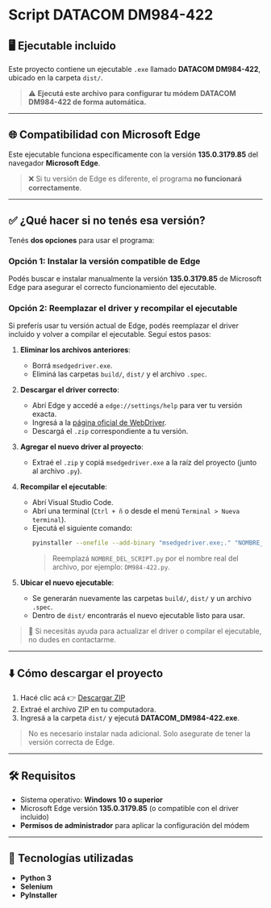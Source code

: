 # Script DATACOM DM984-422

## 🖥️ Ejecutable incluido

Este proyecto contiene un ejecutable `.exe` llamado **DATACOM DM984-422**, ubicado en la carpeta `dist/`.

> ⚠️ **Ejecutá este archivo para configurar tu módem DATACOM DM984-422 de forma automática.**

---

## 🌐 Compatibilidad con Microsoft Edge

Este ejecutable funciona específicamente con la versión **135.0.3179.85** del navegador **Microsoft Edge**.

> ❌ Si tu versión de Edge es diferente, el programa **no funcionará correctamente**.

---

## ✅ ¿Qué hacer si no tenés esa versión?

Tenés **dos opciones** para usar el programa:

### Opción 1: Instalar la versión compatible de Edge

Podés buscar e instalar manualmente la versión **135.0.3179.85** de Microsoft Edge para asegurar el correcto funcionamiento del ejecutable.

### Opción 2: Reemplazar el driver y recompilar el ejecutable

Si preferís usar tu versión actual de Edge, podés reemplazar el driver incluido y volver a compilar el ejecutable. Seguí estos pasos:

1. **Eliminar los archivos anteriores**:
   - Borrá `msedgedriver.exe`.
   - Eliminá las carpetas `build/`, `dist/` y el archivo `.spec`.

2. **Descargar el driver correcto**:
   - Abrí Edge y accedé a `edge://settings/help` para ver tu versión exacta.
   - Ingresá a la [página oficial de WebDriver](https://developer.microsoft.com/en-us/microsoft-edge/tools/webdriver/).
   - Descargá el `.zip` correspondiente a tu versión.

3. **Agregar el nuevo driver al proyecto**:
   - Extraé el `.zip` y copiá `msedgedriver.exe` a la raíz del proyecto (junto al archivo `.py`).

4. **Recompilar el ejecutable**:
   - Abrí Visual Studio Code.
   - Abrí una terminal (`Ctrl + ñ` o desde el menú `Terminal > Nueva terminal`).
   - Ejecutá el siguiente comando:
     ```bash
     pyinstaller --onefile --add-binary "msedgedriver.exe;." "NOMBRE_DEL_SCRIPT.py"
     ```
     > Reemplazá `NOMBRE_DEL_SCRIPT.py` por el nombre real del archivo, por ejemplo: `DM984-422.py`.

5. **Ubicar el nuevo ejecutable**:
   - Se generarán nuevamente las carpetas `build/`, `dist/` y un archivo `.spec`.
   - Dentro de `dist/` encontrarás el nuevo ejecutable listo para usar.

> 💬 Si necesitás ayuda para actualizar el driver o compilar el ejecutable, no dudes en contactarme.

---

## ⬇️ Cómo descargar el proyecto

1. Hacé clic acá 👉 [Descargar ZIP](https://github.com/LuisMiraglio/Script-DATACOM-DM984-422/archive/refs/heads/main.zip)
2. Extraé el archivo ZIP en tu computadora.
3. Ingresá a la carpeta `dist/` y ejecutá **DATACOM_DM984-422.exe**.

> No es necesario instalar nada adicional. Solo asegurate de tener la versión correcta de Edge.

---

## 🛠️ Requisitos

- Sistema operativo: **Windows 10 o superior**
- Microsoft Edge versión **135.0.3179.85** (o compatible con el driver incluido)
- **Permisos de administrador** para aplicar la configuración del módem

---

## 🧰 Tecnologías utilizadas

- **Python 3**
- **Selenium**
- **PyInstaller**
